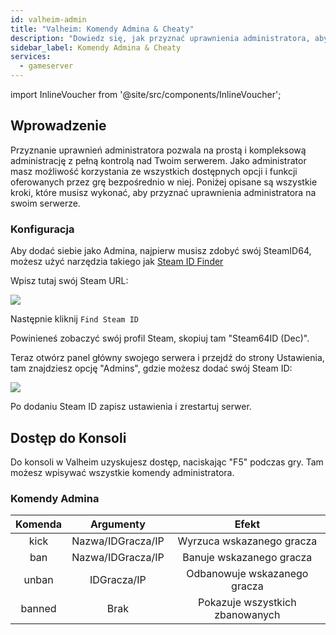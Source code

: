 ```yaml
---
id: valheim-admin
title: "Valheim: Komendy Admina & Cheaty"
description: "Dowiedz się, jak przyznać uprawnienia administratora, aby mieć pełną kontrolę nad serwerem i skutecznie zarządzać graczami w Valheim → Sprawdź teraz"
sidebar_label: Komendy Admina & Cheaty
services:
  - gameserver
---
```


import InlineVoucher from '@site/src/components/InlineVoucher';

## Wprowadzenie
Przyznanie uprawnień administratora pozwala na prostą i kompleksową administrację z pełną kontrolą nad Twoim serwerem. Jako administrator masz możliwość korzystania ze wszystkich dostępnych opcji i funkcji oferowanych przez grę bezpośrednio w niej. Poniżej opisane są wszystkie kroki, które musisz wykonać, aby przyznać uprawnienia administratora na swoim serwerze.  
<InlineVoucher />

### Konfiguracja
Aby dodać siebie jako Admina, najpierw musisz zdobyć swój SteamID64, możesz użyć narzędzia takiego jak [Steam ID Finder](https://steamidfinder.com/)

Wpisz tutaj swój Steam URL:

![](https://screensaver01.zap-hosting.com/index.php/s/e8H8Y4P9ojW9sD2/preview)

Następnie kliknij `Find Steam ID`

Powinieneś zobaczyć swój profil Steam, skopiuj tam "Steam64ID (Dec)".

Teraz otwórz panel główny swojego serwera i przejdź do strony Ustawienia, tam znajdziesz opcję "Admins", gdzie możesz dodać swój Steam ID:

![](https://screensaver01.zap-hosting.com/index.php/s/aJkGRMcmWrnZyiM/preview)

Po dodaniu Steam ID zapisz ustawienia i zrestartuj serwer.

## Dostęp do Konsoli

Do konsoli w Valheim uzyskujesz dostęp, naciskając "F5" podczas gry. Tam możesz wpisywać wszystkie komendy administratora.

### Komendy Admina

|  Komenda  |           Argumenty          |                  Efekt                |
| :-------: | :--------------------------: |  :--------------------------------:  |
|   kick    |        Nazwa/IDGracza/IP     |     Wyrzuca wskazanego gracza       |
|   ban     |        Nazwa/IDGracza/IP     |     Banuje wskazanego gracza        |
|   unban   |        IDGracza/IP           |     Odbanowuje wskazanego gracza    |
|  banned   |           Brak               |    Pokazuje wszystkich zbanowanych  |

<InlineVoucher />